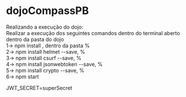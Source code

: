 # dojoCompassPB

Realizando a execução do dojo:<br>
    Realizar a execução dos seguintes comandos dentro do terminal aberto dentro da pasta do dojo <br>
    1-> npm install , dentro da pasta % <br>
    2-> npm install helmet --save, % <br>
    3-> npm install csurf --save, % <br>
    4-> npm install jsonwebtoken --save, % <br>
    5-> npm install crypto --save, % <br>
    6-> npm start

JWT_SECRET=superSecret
